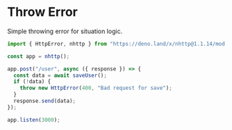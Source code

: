 # Throw Error

Simple throwing error for situation logic.

```js
import { HttpError, nhttp } from "https://deno.land/x/nhttp@1.1.14/mod.ts";

const app = nhttp();

app.post("/user", async ({ response }) => {
  const data = await saveUser();
  if (!data) {
    throw new HttpError(400, "Bad request for save");
  }
  response.send(data);
});

app.listen(3000);
```

